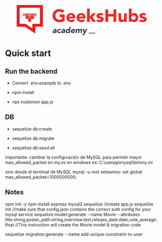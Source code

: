 <p align="center">
    <img src="https://github.com/GeeksHubsAcademy/2020-geekshubs-media/blob/master/image/logo.png" >	
</p>

# Quick start

## Run the backend
- Convert .env.example to .env

- npm install

- npx nodemon app.js

## DB

- sequelize db:create
- sequelize db:migrate

- sequelize db:seed:all

importante: cambiar la configuración de MySQL para permitir mayor max_allowed_packet en my.ini
en windows es: C:\xampp\mysql\bin\my.ini 

sino desde el terminal de MySQL
mysql -u root
seteamos:
set global max_allowed_packet=1000000000;


## Notes

npm init -y
npm install express mysql2 sequelize
//create app.js
sequelize init
//make sure that config.json contains the correct auth config for your mysql service
sequelize model:generate --name Movie --attributes title:string,poster_path:string,overview:text,release_date:date,vote_average:float
//This instruction will create the Movie model & migration code

sequelize migration:generate --name add-unique-constraint-to-user


